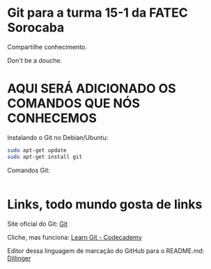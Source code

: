 # Git para a turma 15-1 da FATEC Sorocaba
Compartilhe conhecimento.

Don't be a douche.
# AQUI SERÁ ADICIONADO OS COMANDOS QUE NÓS CONHECEMOS
Instalando o Git no Debian/Ubuntu:

```sh
sudo apt-get update
sudo apt-get install git
```

Comandos Git:
```sh
```

# Links, todo mundo gosta de links
Site oficial do Git: [Git]

Cliche, mas funciona: [Learn Git - Codecademy]

Editor dessa linguagem de marcação do GitHub para o README.md: [Dillinger]

[Git]: <https://git-scm.com/>
[Learn Git - Codecademy]: <https://www.codecademy.com/pt/learn/learn-git>

[Dillinger]: <http://dillinger.io/>
